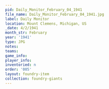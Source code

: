 ```yaml
---
pid: Daily_Monitor_February_04_1941
file_name: Daily_Monitor_February_04_1941.jpg
label: Daily Monitor
location: Mount Clemens, Michigan, US
_date: 4/2/1941
month_str: February
year: '1941'
type: JPG
notes: 
teams: 
game_info: 
player_info: 
inventoried: n
order: '005'
layout: foundry-item
collection: foundry-giants
---
```

